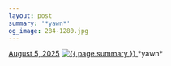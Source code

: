 ```yaml
---
layout: post
summary: '*yawn*'
og_image: 284-1280.jpg
---
```


<p>
  <time>
    <a href="/284">August 5, 2025</a>
  </time>
  <a href="/284">
    <img src="{{ site.assets_url }}/284-640.jpg" srcset="{{ site.assets_url }}/284-320.jpg 320w, {{ site.assets_url }}/284-640.jpg 640w, {{ site.assets_url }}/284-960.jpg 960w, {{ site.assets_url }}/284-1280.jpg 1280w" sizes="(min-width: 700px) 50vw, calc(100vw - 2rem)" alt="{{ page.summary }}" />
  </a>
  <span>*yawn*</span>
</p>
